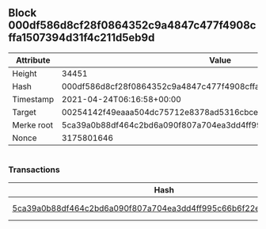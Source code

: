 ## Block 000df586d8cf28f0864352c9a4847c477f4908cffa1507394d31f4c211d5eb9d

Attribute | Value
--- | ---
Height | 34451
Hash | 000df586d8cf28f0864352c9a4847c477f4908cffa1507394d31f4c211d5eb9d
Timestamp | 2021-04-24T06:16:58+00:00
Target | 00254142f49eaaa504dc75712e8378ad5316cbcead634704b3734b6271167cc4
Merke root | 5ca39a0b88df464c2bd6a090f807a704ea3dd4ff995c66b6f22e2fbe266f188d
Nonce | 3175801646

```

```

### Transactions

Hash | Amount
--- | ---
[5ca39a0b88df464c2bd6a090f807a704ea3dd4ff995c66b6f22e2fbe266f188d](5ca39a0b88df464c2bd6a090f807a704ea3dd4ff995c66b6f22e2fbe266f188d.md) | 10.00000000 SKEPTI 
